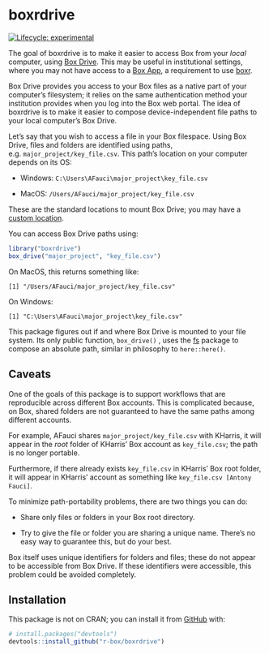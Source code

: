 
<!-- README.md is generated from README.Rmd. Please edit that file -->

# boxrdrive

<!-- badges: start -->

[![Lifecycle:
experimental](https://img.shields.io/badge/lifecycle-experimental-orange.svg)](https://www.tidyverse.org/lifecycle/#experimental)

<!-- badges: end -->

The goal of boxrdrive is to make it easier to access Box from your
*local* computer, using [Box Drive](https://www.box.com/drive). This may
be useful in institutional settings, where you may not have access to a
[Box App](https://r-box.github.io/boxr/articles/boxr-apps.html), a
requirement to use [boxr](https://r-box.github.io/boxr/).

Box Drive provides you access to your Box files as a native part of your
computer’s filesystem; it relies on the same authentication method your
institution provides when you log into the Box web portal. The idea of
boxrdrive is to make it easier to compose device-independent file paths
to your local computer’s Box Drive.

Let’s say that you wish to access a file in your Box filespace. Using
Box Drive, files and folders are identified using paths,
e.g. `major_project/key_file.csv`. This path’s location on your computer
depends on its OS:

-   Windows: `C:\Users\AFauci\major_project\key_file.csv`

-   MacOS: `/Users/AFauci/major_project/key_file.csv`

These are the standard locations to mount Box Drive; you may have a
[custom
location](https://support.box.com/hc/en-us/articles/360043697454-Configuring-the-Default-Box-Drive-Folder-Location).

You can access Box Drive paths using:

``` r
library("boxrdrive")
box_drive("major_project", "key_file.csv")
```

On MacOS, this returns something like:

    [1] "/Users/AFauci/major_project/key_file.csv"

On Windows:

    [1] "C:\Users\AFauci\major_project\key_file.csv"

This package figures out if and where Box Drive is mounted to your file
system. Its only public function, `box_drive()` , uses the
[fs](https://fs.r-lib.org/) package to compose an absolute path, similar
in philosophy to `here::here()`.

## Caveats

One of the goals of this package is to support workflows that are
reproducible across different Box accounts. This is complicated because,
on Box, shared folders are not guaranteed to have the same paths among
different accounts.

For example, AFauci shares `major_project/key_file.csv` with KHarris, it
will appear in the *root* folder of KHarris’ Box account as
`key_file.csv`; the path is no longer portable.

Furthermore, if there already exists `key_file.csv` in KHarris’ Box root
folder, it will appear in KHarris’ account as something like
`key_file.csv [Antony Fauci]`.

To minimize path-portability problems, there are two things you can do:

-   Share only files or folders in your Box root directory.

-   Try to give the file or folder you are sharing a unique name.
    There’s no easy way to guarantee this, but do your best.

Box itself uses unique identifiers for folders and files; these do not
appear to be accessible from Box Drive. If these identifiers were
accessible, this problem could be avoided completely.

## Installation

This package is not on CRAN; you can install it from
[GitHub](https://github.com/) with:

``` r
# install.packages("devtools")
devtools::install_github("r-box/boxrdrive")
```
